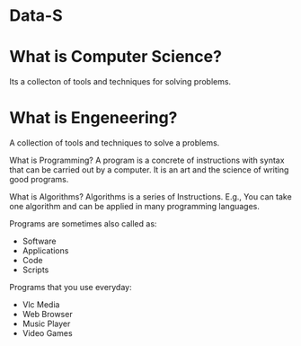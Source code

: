 # Data-S

# What is Computer Science?
Its a collecton of tools and techniques for solving problems.

# What is Engeneering?
A collection of tools and techniques to solve a problems.

What is Programming?
A program is a concrete of instructions with syntax that can be carried out by a computer. It is an art and the science of writing good programs.

What is Algorithms?
Algorithms is a series of Instructions.
E.g., You can take one algorithm and can be applied in many programming languages.

Programs are sometimes also called as: 
- Software
- Applications
- Code
- Scripts


Programs that you use everyday:
- Vlc Media
- Web Browser
- Music Player
- Video Games

